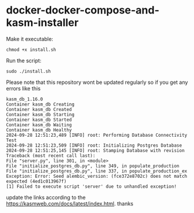 # docker-docker-compose-and-kasm-installer

Make it executable: 
```
chmod +x install.sh
```
Run the script: 
```
sudo ./install.sh
```
Please note that this repository wont be updated regularly so if you get any errors like this 
```
kasm_db_1.16.0
Container kasm_db Creating
Container kasm_db Created
Container kasm_db Starting
Container kasm_db Started
Container kasm_db Waiting
Container kasm_db Healthy
2024-09-28 12:51:23,489 [INFO] root: Performing Database Connectivity Test
2024-09-28 12:51:23,509 [INFO] root: Initializing Postgres Database
2024-09-28 12:51:25,145 [INFO] root: Stamping Database with revision
Traceback (most recent call last):
File "server.py", line 301, in <module>
File "initialize_postgres_db.py", line 349, in populate_production
File "initialize_postgres_db.py", line 337, in populate_production_ex
Exception: Error: Seed alembic_version: (fce372e8702c) does not match expected (4ed1c013967f)
[1] Failed to execute script 'server' due to unhandled exception!
```

update the links according to the https://kasmweb.com/docs/latest/index.html. thanks
